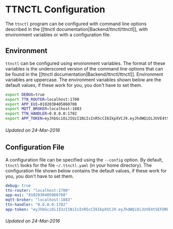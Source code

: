 # TTNCTL Configuration

The `ttnctl` program can be configured with command line options described in the [[ttnctl documentation|Backend/ttnctl/ttnctl]], with environment variables or with a configuration file.

## Environment

`ttnctl` can be configured using environment variables.
The format of these variables is the underscored version of the command line options that can be found in the [[ttnctl documentation|Backend/ttnctl/ttnctl]]. Environment variables are uppercase. The environment variables shown below are the default values, if these work for you, you don't have to set them.

```sh
export DEBUG=true
export TTN_ROUTER=localhost:1700
export APP_EUI=0102030405060708
export MQTT_BROKER=localhost:1883
export TTN_HANDLER=0.0.0.0:1782
export APP_TOKEN=eyJhbGciOiJIUzI1NiIsInR5cCI6IkpXVCJ9.eyJhdWQiOiJUVE4tSEFORExFUi0xIiwiaXNzIjoiVGhlVGhpbmdzVGhlTmV0d29yayIsInN1YiI6IjAxMDIwMzA0MDUwNjA3MDgifQ.zMHNXAVgQj672lwwDVmfYshpMvPwm6A8oNWJ7teGS2A
```

###### Updated on 24-Mar-2016

## Configuration File

A configuration file can be specified using the `--config` option. By default, `ttnctl` looks for the file `~/.ttnctl.yaml` (in your home directory).
The configuration file shown below contains the default values, if these work for you, you don't have to set them.

```yaml
debug: true
ttn-router: "localhost:1700"
app-eui: "0102030405060708"
mqtt-broker: "localhost:1883"
ttn-handler: "0.0.0.0:1782"
app-token: "eyJhbGciOiJIUzI1NiIsInR5cCI6IkpXVCJ9.eyJhdWQiOiJUVE4tSEFORExFUi0xIiwiaXNzIjoiVGhlVGhpbmdzVGhlTmV0d29yayIsInN1YiI6IjAxMDIwMzA0MDUwNjA3MDgifQ.zMHNXAVgQj672lwwDVmfYshpMvPwm6A8oNWJ7teGS2A"

```

###### Updated on 24-Mar-2016
